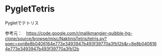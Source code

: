 # PygletTetris
Pygletでテトリス

参考元：　https://code.google.com/r/malikmangier-quibble-hg-clone/source/browse/misc/NaktinisTetris/tetris.py?spec=svn8e8b0406164e773e3493947b493f39770a3fb12b&r=8e8b0406164e773e3493947b493f39770a3fb12b
